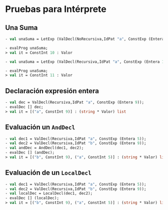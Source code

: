 Pruebas para Intérprete
=======================

## Una Suma

```sml
- val unaSuma = LetExp (ValDecl(NoRecursiva,IdPat "a", ConstExp (Entera 9)), ApExp (IdExp "+", ParExp (IdExp "a",ConstExp (Entera 1))));

- evalProg unaSuma;
> val it = ConstInt 10 : Valor
```
```sml
- val unaSuma = LetExp (ValDecl(Recursiva,IdPat "a", ConstExp (Entera 10)), ApExp (IdExp "+", ParExp (IdExp "a",ConstExp (Entera 1))));

- evalProg unaSuma;
> val it = ConstInt 11 : Valor
```

## Declaración expresión entera
```sml
- val dec = ValDecl(Recursiva,IdPat "a", ConstExp (Entera 9));
- evalDec [] dec;
> val it = [("a", ConstInt 9)] : (string * Valor) list
```

## Evaluación un `AndDecl`
```sml
- val dec1 = ValDecl(Recursiva,IdPat "a", ConstExp (Entera 5));
- val dec2 = ValDecl(Recursiva,IdPat "b", ConstExp (Entera 9));
- val andDec = AndDecl(dec1, dec2);
- evalDec [] (andDec);
> val it = [("b", ConstInt 9), ("a", ConstInt 5)] : (string * Valor) list
```

## Evaluación de un `LocalDecl`
```sml
- val dec1 = ValDecl(Recursiva,IdPat "a", ConstExp (Entera 5));
- val dec2 = ValDecl(Recursiva,IdPat "b", ConstExp (Entera 9));
- val localDec = LocalDecl(dec1, dec2);
- evalDec [] (localDec);
> val it = [("b", ConstInt 9), ("a", ConstInt 5)] : (string * Valor) list
```

